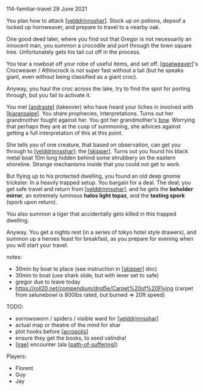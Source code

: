 114-familiar-travel
29 June 2021

You plan how to attack [[velddrinnsshar]]. Stock up on potions, depoof a locked up hornweaver, and prepare to travel to a nearby oak.

One good deed later, where you find out that Gregor is not necessarily an innocent man, you summon a crocodile and port through the town square tree. Unfortunately gets his tail cut off in the process.

You tear a rowboat off your robe of useful items, and set off. [[goatweaver]]'s Crocweaver / Athlocrock is not super fast without a tail (but he speaks giant, even without being classified as a giant croc).

Anyway, you haul the croc across the lake, try to find the spot for porting through, but you fail to activate it.

You met [[andraste]] (takeover) who have heard your liches in involved with [[kiaransalee]]. You share prophecies, interpretations. Turns out her grandmother fought against her. You got her grandmother's [bow](https://www.dndbeyond.com/magic-items/2819631-dragonwood). Worrying that perhaps they are at the cusp of summoning, she advices against getting a full interpretation of this at this point.

She tells you of one creature, that based on observation, can get you through to [[velddrinnsshar]]; the [[skipper]]. Turns out you found his black metal boat 10m long hidden behind some shrubbery on the eastern shoreline. Strange mechanisms inside that you could not get to work.

But flying up to his protected dwelling, you found an old deep gnome trickster. In a heavily trapped setup. You bargain for a deal. The deal; you get safe travel and return from [[velddrinnsshar]], and he gets the __beholder mirror__, an extremely luminous __halos light topaz__, and the __tasting spork__ (spork upon return).

You also summon a tiger that accidentally gets killed in this trapped dwelling.

Anyway. You get a nights rest (in a series of tokyo hotel style drawers), and summon up a heroes feast for breakfast, as you prepare for evening when you will start your travel.

notes:
- 30min by boat to place (see instruction in [[skipper]] doc)
- 30min to boat (use shark slide, but with lever set to safe)
- gregor due to leave today
- https://roll20.net/compendium/dnd5e/Carpet%20of%20Flying (carpet from selunebowl is 800lbs rated, but burned => 20ft speed)

TODO:
- sorrowsworn / spiders / visible ward for [[velddrinnsshar]]
- actual map or theatre of the mind for shar
- plot hooks before [[acropolis]]
- ensure they get the books, to seed valindra!
- [[irae]] encounter (ala [[path-of-suffering]])

Players:
- Florent
- Guy
- Jay

[//begin]: # "Autogenerated link references for markdown compatibility"
[velddrinnsshar]: ../east/velddrinnsshar "V'elddrinnsshar"
[goatweaver]: ../pcs/goatweaver "Goatweaver"
[andraste]: ../pcs/andraste "Andraste"
[kiaransalee]: ../deities/kiaransalee "Kiaransalee"
[skipper]: ../pcs/skipper "The Skipper"
[acropolis]: ../east/acropolis "acropolis"
[irae]: ../npcs/irae "Irae T'sarran"
[path-of-suffering]: ../east/path-of-suffering "Path of Suffering"
[//end]: # "Autogenerated link references"

